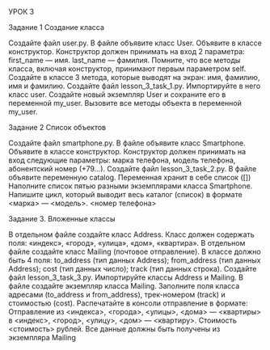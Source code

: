 УРОК 3

Задание 1 Создание класса

Создайте файл user.py. В файле объявите класс User. Объявите в классе конструктор. Конструктор должен принимать на вход 2 параметра: first_name — имя. last_name — фамилия. Помните, что все методы класса, включая конструктор, принимают первым параметром self. Создайте в классе 3 метода, которые выводят на экран: имя, фамилию, имя и фамилию. Создайте файл lesson_3_task_1.py. Импортируйте в него класс user. Создайте новый экземпляр User и сохраните его в переменной my_user. Вызовите все методы объекта в переменной my_user.

Задание 2 Список объектов

Создайте файл smartphone.py. В файле объявите класс Smartphone. Объявите в классе конструктор. Конструктор должен принимать на вход следующие параметры: марка телефона, модель телефона, абонентский номер (+79…). Создайте файл lesson_3_task_2.py. В файле объявите переменную catalog. Переменная хранит в себе список ([]) Наполните список пятью разными экземплярами класса Smartphone. Напишите цикл, который выводит весь каталог (список) в формате <марка> — <модель>. <номер телефона>

Задание 3. Вложенные классы

В отдельном файле создайте класс Address. Класс должен содержать поля: «индекс», «город», «улица», «дом», «квартира». В отдельном файле создайте класс Mailing (почтовое отправление). В классе должно быть 4 поля: to_address (тип данных Address); from_address (тип данных Address); cost (тип данных число); track (тип данных строка). Создайте файл lesson_3_task_3.py. Импортируйте классы Address и Mailing. В файле создайте экземпляр класса Mailing. Заполните поля класса адресами (to_address и from_address), трек-номером (track) и стоимостью (cost). Распечатайте в консоли отправление в формате: Отправление из <индекса>, <города>, <улицы>, <дома> — <квартиры> в <индекс>, <город>, <улицу>, <дом> — <квартиру>. Стоимость <стоимость> рублей. Все данные должны быть получены из экземпляра Mailing

